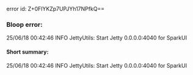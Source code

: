 error id: Z+0FlYKZp7UPJYh17NPfkQ==
### Bloop error:

25/06/18 00:42:46 INFO JettyUtils: Start Jetty 0.0.0.0:4040 for SparkUI
#### Short summary: 

25/06/18 00:42:46 INFO JettyUtils: Start Jetty 0.0.0.0:4040 for SparkUI